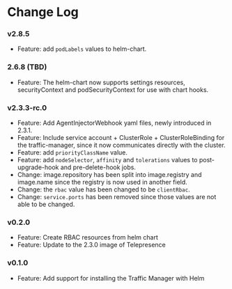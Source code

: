 # Change Log

### v2.8.5

- Feature: add `podLabels` values to helm-chart.

### 2.6.8 (TBD)

- Feature: The helm-chart now supports settings resources, securityContext and podSecurityContext for use with chart hooks.

### v2.3.3-rc.0

- Feature: Add AgentInjectorWebhook yaml files, newly introduced in 2.3.1.
- Feature: Include service account + ClusterRole + ClusterRoleBinding for the traffic-manager, since it now communicates directly with the cluster.
- Feature: add `priorityClassName` value.
- Feature: add `nodeSelector`, `affinity` and `tolerations`  values to post-upgrade-hook and pre-delete-hook jobs.
- Change: image.repository has been split into image.registry and image.name since the registry is now used in another field.
- Change: the `rbac` value has been changed to be `clientRbac`.
- Change: `service.ports` has been removed since those values are not able to be changed.

### v0.2.0

- Feature: Create RBAC resources from helm chart
- Feature: Update to the 2.3.0 image of Telepresence

### v0.1.0

- Feature: Add support for installing the Traffic Manager with Helm
